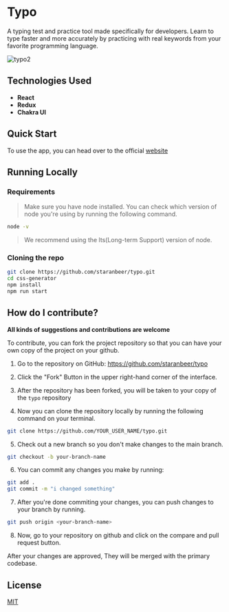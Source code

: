 # Typo

A typing test and practice tool made specifically for developers.
Learn to type faster and more accurately by practicing with real keywords from your favorite programming language.

![typo2](https://user-images.githubusercontent.com/62498540/190850159-a95e19ea-be14-47e6-ab54-a3fe16e78cea.png)

## Technologies Used

- **React**
- **Redux**
- **Chakra UI**

## Quick Start

To use the app, you can head over to the official [website](https://typo-peach.vercel.app/)

## Running Locally

### Requirements

> Make sure you have node installed. You can check which version of node you're using by running the following command.

```bash
node -v
```

> We recommend using the lts(Long-term Support) version of node.

### Cloning the repo

```bash
git clone https://github.com/staranbeer/typo.git
cd css-generator
npm install
npm run start
```

## How do I contribute?

**All kinds of suggestions and contributions are welcome**

To contribute, you can fork the project repository so that you can have your own copy of the project on your github.

1. Go to the repository on GitHub: https://github.com/staranbeer/typo

2. Click the "Fork" Button in the upper right-hand corner of the interface.

3. After the repository has been forked, you will be taken to your copy of the `typo` repository

4. Now you can clone the repository locally by running the following command on your terminal.

```bash
git clone https://github.com/YOUR_USER_NAME/typo.git
```

5. Check out a new branch so you don't make changes to the main branch.

```bash
git checkout -b your-branch-name
```

6. You can commit any changes you make by running:

```bash
git add .
git commit -m "i changed something"
```

7. After you're done commiting your changes, you can push changes to your branch by running.

```bash
git push origin <your-branch-name>
```

8. Now, go to your repository on github and click on the compare and pull request button.

After your changes are approved, They will be merged with the primary codebase.

## License

[MIT](https://choosealicense.com/licenses/mit/)
